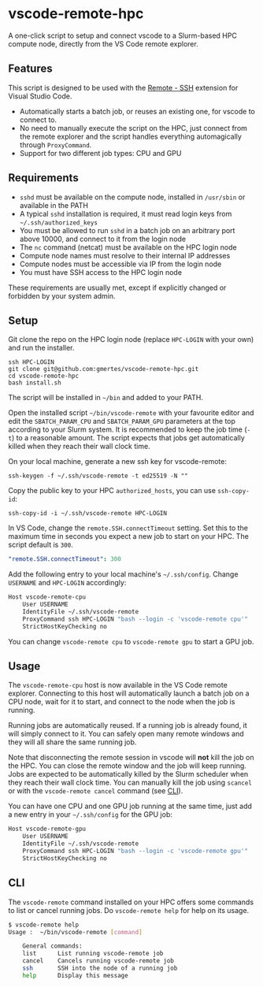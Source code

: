 # vscode-remote-hpc

A one-click script to setup and connect vscode to a Slurm-based HPC compute node, directly from the VS Code remote explorer. 

## Features
This script is designed to be used with the [Remote - SSH](https://marketplace.visualstudio.com/items?itemName=ms-vscode-remote.remote-ssh) extension for Visual Studio Code. 

- Automatically starts a batch job, or reuses an existing one, for vscode to connect to.
- No need to manually execute the script on the HPC, just connect from the remote explorer and the script handles everything automagically through `ProxyCommand`.
- Support for two different job types: CPU and GPU

## Requirements
- `sshd` must be available on the compute node, installed in `/usr/sbin` or available in the PATH
- A typical `sshd` installation is required, it must read login keys from `~/.ssh/authorized_keys` 
- You must be allowed to run `sshd` in a batch job on an arbitrary port above 10000, and connect to it from the login node
- The `nc` command (netcat) must be available on the HPC login node
- Compute node names must resolve to their internal IP addresses
- Compute nodes must be accessible via IP from the login node
- You must have SSH access to the HPC login node

These requirements are usually met, except if explicitly changed or forbidden by your system admin.

## Setup

Git clone the repo on the HPC login node (replace `HPC-LOGIN` with your own) and run the installer. 

```shell
ssh HPC-LOGIN
git clone git@github.com:gmertes/vscode-remote-hpc.git
cd vscode-remote-hpc
bash install.sh
```

The script will be installed in `~/bin` and added to your PATH. 

Open the installed script `~/bin/vscode-remote` with your favourite editor and edit the `SBATCH_PARAM_CPU` and `SBATCH_PARAM_GPU` parameters at the top according to your Slurm system. It is recommended to keep the job time (`-t`) to a reasonable amount. The script expects that jobs get automatically killed when they reach their wall clock time. 

On your local machine, generate a new ssh key for vscode-remote:

```shell
ssh-keygen -f ~/.ssh/vscode-remote -t ed25519 -N ""
```

Copy the public key to your HPC `authorized_hosts`, you can use `ssh-copy-id`:

```shell
ssh-copy-id -i ~/.ssh/vscode-remote HPC-LOGIN
```

In VS Code, change the `remote.SSH.connectTimeout` setting. Set this to the maximum time in seconds you expect a new job to start on your HPC. The script default is `300`.

```yaml
"remote.SSH.connectTimeout": 300
```

Add the following entry to your local machine's `~/.ssh/config`. Change `USERNAME` and `HPC-LOGIN` accordingly:

```bash
Host vscode-remote-cpu
    User USERNAME
    IdentityFile ~/.ssh/vscode-remote
    ProxyCommand ssh HPC-LOGIN "bash --login -c 'vscode-remote cpu'"
    StrictHostKeyChecking no
```

You can change `vscode-remote cpu` to `vscode-remote gpu` to start a GPU job.

## Usage
The `vscode-remote-cpu` host is now available in the VS Code remote explorer. Connecting to this host will automatically launch a batch job on a CPU node, wait for it to start, and connect to the node when the job is running.

Running jobs are automatically reused. If a running job is already found, it will simply connect to it. You can safely open many remote windows and they will all share the same running job. 

Note that disconnecting the remote session in vscode will **not** kill the job on the HPC. You can close the remote window and the job will keep running. Jobs are expected to be automatically killed by the Slurm scheduler when they reach their wall clock time. You can manually kill the job using `scancel` or with the `vscode-remote cancel` command (see [CLI](#CLI)).

You can have one CPU and one GPU job running at the same time, just add a new entry in your `~/.ssh/config` for the GPU job:

```bash
Host vscode-remote-gpu
    User USERNAME
    IdentityFile ~/.ssh/vscode-remote
    ProxyCommand ssh HPC-LOGIN "bash --login -c 'vscode-remote gpu'"
    StrictHostKeyChecking no
```

## CLI
The `vscode-remote` command installed on your HPC offers some commands to list or cancel running jobs. Do `vscode-remote help` for help on its usage.

```bash
$ vscode-remote help
Usage :  ~/bin/vscode-remote [command]

    General commands:
    list      List running vscode-remote job
    cancel    Cancels running vscode-remote job
    ssh       SSH into the node of a running job
    help      Display this message
```